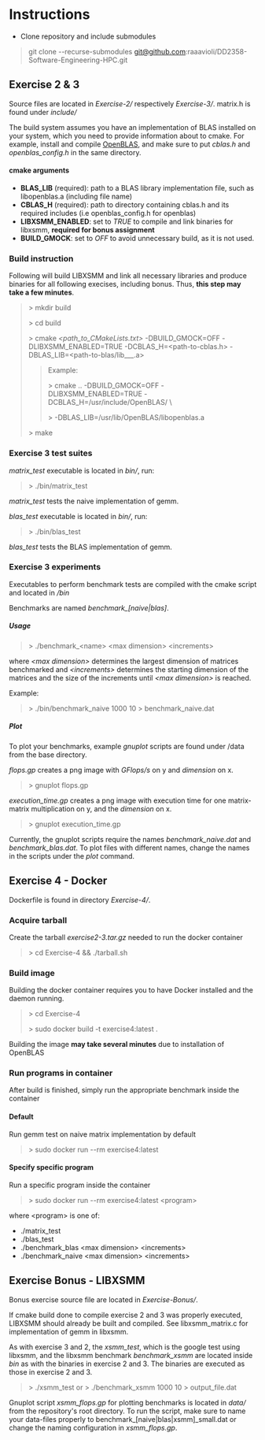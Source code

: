 # Instructions

- Clone repository and include submodules
> git clone --recurse-submodules git@github.com:raaavioli/DD2358-Software-Engineering-HPC.git

## Exercise 2 & 3
Source files are located in *Exercise-2/* respectively *Exercise-3/*. matrix.h is found under *include/*

The build system assumes you have an implementation of BLAS installed on your system, which you need to provide information about to cmake. For example, install and compile [OpenBLAS](http://www.openblas.net/), and make sure to put *cblas.h* and *openblas_config.h* in the same directory.

#### cmake arguments
* **BLAS_LIB** (required): path to a BLAS library implementation file, such as libopenblas.a (including file name)
* **CBLAS_H** (required): path to directory containing cblas.h and its required includes (i.e openblas_config.h for openblas)
* **LIBXSMM_ENABLED**: set to *TRUE* to compile and link binaries for libxsmm, **required for bonus assignment**
* **BUILD_GMOCK**: set to *OFF* to avoid unnecessary build, as it is not used.

### Build instruction
Following will build LIBXSMM and link all necessary libraries and produce binaries for all following execises, including bonus. Thus, **this step may take a few minutes**.

> \> mkdir build
>
> \> cd build
>
> \> cmake *<path_to_CMakeLists.txt>* -DBUILD_GMOCK=OFF -DLIBXSMM_ENABLED=TRUE -DCBLAS_H=<path-to-cblas.h> -DBLAS_LIB=<path-to-blas/lib___.a>
>
> > Example:
> >
> > \> cmake .. -DBUILD_GMOCK=OFF -DLIBXSMM_ENABLED=TRUE -DCBLAS_H=/usr/include/OpenBLAS/ \ 
> >
> > \>          -DBLAS_LIB=/usr/lib/OpenBLAS/libopenblas.a
>
> \> make

### Exercise 3 test suites
*matrix_test* executable is located in *bin/*, run:
> \> ./bin/matrix_test

*matrix_test* tests the naive implementation of gemm.

*blas_test* executable is located in *bin/*, run:
> \> ./bin/blas_test

*blas_test* tests the BLAS implementation of gemm.

### Exercise 3 experiments
Executables to perform benchmark tests are compiled with the cmake script and located in */bin*

Benchmarks are named *benchmark_[naive|blas]*.

##### Usage
> \> ./benchmark_\<name\> \<max dimension\> \<increments\>

where *\<max dimension\>* determines the largest dimension of matrices benchmarked 
and *\<increments\>* determines the starting dimension of the matrices and the size of
the increments until *\<max dimension\>* is reached.

Example:
> \> ./bin/benchmark_naive 1000 10 > benchmark_naive.dat

##### Plot
To plot your benchmarks, example *gnuplot* scripts are found under /data from the base directory.

*flops.gp* creates a png image with *GFlops/s* on y and *dimension* on x.
> \> gnuplot flops.gp 

*execution_time.gp* creates a png image with execution time for one matrix-matrix multiplication on y, and the *dimension* on x.
> \> gnuplot execution_time.gp

Currently, the gnuplot scripts require the names *benchmark_naive.dat* and *benchmark_blas.dat*. To plot files with different names, change the names in the scripts under the *plot* command.

## Exercise 4 - Docker
Dockerfile is found in directory *Exercise-4/*.

### Acquire tarball
Create the tarball *exercise2-3.tar.gz* needed to run the docker container
> \> cd Exercise-4 && ./tarball.sh

### Build image
Building the docker container requires you to have Docker installed and the daemon running.

> \> cd Exercise-4
>
> \> sudo docker build -t exercise4:latest .

Building the image **may take several minutes** due to installation of OpenBLAS

### Run programs in container
After build is finished, simply run the appropriate benchmark inside the container

#### Default
Run gemm test on naive matrix implementation by default
> \> sudo docker run --rm exercise4:latest

#### Specify specific program
Run a specific program inside the container
> \> sudo docker run --rm exercise4:latest \<program\>

where \<program\> is one of: 
* ./matrix_test
* ./blas_test
* ./benchmark_blas \<max dimension\> \<increments\>
* ./benchmark_naive \<max dimension\> \<increments\>

## Exercise Bonus - LIBXSMM
Bonus exercise source file are located in *Exercise-Bonus/*.

If cmake build done to compile exercise 2 and 3 was properly executed, LIBXSMM should already be built and compiled.
See libxsmm_matrix.c for implementation of gemm in libxsmm.

As with exercise 3 and 2, the *xsmm_test*, which is the google test using libxsmm, and the libxsmm benchmark *benchmark_xsmm* are located inside *bin* as with the binaries in exercise 2 and 3. The binaries are executed as those in exercise 2 and 3.

> \> ./xsmm_test
or
> \> ./benchmark_xsmm 1000 10 > output_file.dat

Gnuplot script *xsmm_flops.gp* for plotting benchmarks is located in *data/* from the repository's root directory. To run the script, make sure to name your data-files properly to benchmark\_[naive|blas|xsmm]\_small.dat or change the naming configuration in *xsmm_flops.gp*.

